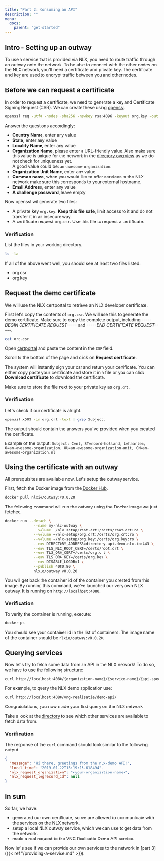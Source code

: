 ```yaml
---
title: "Part 2: Consuming an API"
description: ""
menu:
  docs:
    parent: "get-started"
---
```


## Intro - Setting up an outway

To use a service that is provided via NLX, you need to route traffic through an outway onto the network.
To be able to connect with the other nodes on the NLX network, you'll need a certificate and private key. The certificate and key are used to encrypt traffic between you and other nodes.

## Before we can request a certificate

In order to request a certificate, we need to generate a key and Certificate Signing Request (CSR). 
We can create these using [openssl](https://www.openssl.org/).

```bash
openssl req -utf8 -nodes -sha256 -newkey rsa:4096 -keyout org.key -out org.csr
```

Answer the questions accordingly:

- **Country Name**, enter any value
- **State**, enter any value
- **Locality Name**, enter any value
- **Organization Name**, please enter a URL-friendly value. Also make sure this value is unique for the network in the [directory overview](https://directory.demo.nlx.io) as we do not check for uniqueness yet.<br>A good value could be: `an-awesome-organization`.
- **Organization Unit Name**, enter any value
- **Common name**, when you would like to offer services to the NLX network make sure this corresponds to your external hostname.
- **Email Address**, enter any value
- **A challenge password**, leave empty

Now openssl wil generate two files:

- A private key `org.key`.  **Keep this file safe**, limit access to it and do not transfer it in an insecure way.
- A certificate request `org.csr`. Use this file to request a certificate.

### Verification

List the files in your working directory.

```bash
ls -la
```

If all of the above went well, you should see at least two files listed:

* org.csr
* org.key

## Request the demo certificate

We will use the NLX certportal to retrieve an NLX developer certificate.

First let's copy the contents of `org.csr`. We will use this to generate the demo certificate.
Make sure to copy the complete output, including *-----BEGIN CERTIFICATE REQUEST-----* and *-----END CERTIFICATE REQUEST-----*.

```bash
cat org.csr
```
 
Open [certportal](https://certportal.demo.nlx.io) and paste the content in the `CSR` field.
 
Scroll to the bottom of the page and click on **Request certificate**. 

The system will instantly sign your csr and return your certificate. 
You can either copy paste your certificate and store it in a file or you can click **Download certificate** to download the certificate. 

Make sure to store the file next to your private key as `org.crt`.

### Verification

Let's check if our certificate is alright.

```bash
openssl x509 -in org.crt -text | grep Subject:
```

The output should contain the answers you've provided when you created the certificate.

Example of the output: `Subject: C=nl, ST=noord-holland, L=haarlem, O=an-awesome-organization, OU=an-awesome-organization-unit, CN=an-awesome-organization.nl`


## Using the certificate with an outway

All prerequisites are available now. Let's setup the outway service.

First, fetch the Docker image from the [Docker Hub](https://hub.docker.com/u/nlxio).
    
```bash
docker pull nlxio/outway:v0.0.20
```

The following command will run the outway using the Docker image we just fetched.

```bash
docker run --detach \
             --name my-nlx-outway \
             --volume ~/nlx-setup/root.crt:/certs/root.crt:ro \
             --volume ~/nlx-setup/org.crt:/certs/org.crt:ro \
             --volume ~/nlx-setup/org.key:/certs/org.key:ro \
             --env DIRECTORY_ADDRESS=directory-api.demo.nlx.io:443 \
             --env TLS_NLX_ROOT_CERT=/certs/root.crt \
             --env TLS_ORG_CERT=/certs/org.crt \
             --env TLS_ORG_KEY=/certs/org.key \
             --env DISABLE_LOGDB=1 \
             --publish 4080:80 \
             nlxio/outway:v0.0.20
```

You will get back the container id of the container you created from this image.
By running this command, we've launched our very own NLX outway. It is running on `http://localhost:4080`.

### Verification

To verify the container is running, execute:

```bash
docker ps
```

You should see your container id in the list of containers. The image name  of the container should be `nlxio/outway:v0.0.20`.

## Querying services

Now let's try to fetch some data from an API in the NLX network!
To do so, we have to use the following structure:

```bash
curl http://localhost:4080/{organization-name}/{service-name}/{api-specific-path}
```

For example, to query the NLX demo application use:

```bash
curl http://localhost:4080/vng-realisatie/demo-api/
```

Congratulations, you now made your first query on the NLX network!

Take a look at the [directory](https://directory.nlx.io) to see which other services are available to fetch data from.

### Verification

The response of the `curl` command should look similar to the following output.

```json
{
  "message": "Hi there, greetings from the nlx-demo API!", 
  "local_time": "2019-01-22T15:19:13.618494", 
  "nlx_request_organization": "<your-organization-name>", 
  "nlx_request_logrecord_id": null
}
```

## In sum
    
So far, we have:

- generated our own certificate, so we are allowed to communicate with the services on the NLX network.
- setup a local NLX outway service, which we can use to get data from the network.
- made a real request to the VNG Realisatie Demo API service.

Now let's see if we can provide our own services to the network in [part 3]({{< ref "/providing-a-service.md" >}}). 

